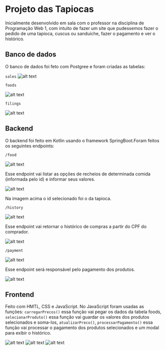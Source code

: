 # Projeto das Tapiocas
Inicialmente desenvolvido em sala com o professor na disciplina de Programação Web 1, com intuito de fazer um site que pudessemos fazer o pedido de uma tapioca, cuscus ou sanduiche, fazer o pagamento e ver o histórico.

## Banco de dados
O banco de dados foi feto com Postgree e foram criadas as tabelas: 

`sales`
![alt text](/imagens/image.png)

`foods`

![alt text](/imagens/image-1.png)

`filings`

![alt text](/imagens/image-2.png)


## Backend 
O backend foi feito em Kotlin usando o framework SpringBoot.Foram feitos os seguintes endpoints:

`/food`

![alt text](/imagens/image-3.png)

Esse endpoint vai listar as opções de recheios de determinada comida (informada pelo id) e informar seus valores.

![alt text](/imagens/image-4.png)

Na imagem acima o id selecionado foi o da tapioca.

`/history`

![alt text](/imagens/image-6.png)

Esse endpoint vai retornar o histórico de compras a partir do CPF do comprador.

![alt text](/imagens/image-5.png)

`/payment`

![alt text](/imagens/image-7.png)

Esse endpoint será responsável pelo pagamento dos produtos.

![alt text](/imagens/image-8.png)

## Frontend
Feito com HMTL, CSS e JavaScript. No JavaScript foram usadas as funções: `carregarPrecos()` essa função vai pegar os dados da tabela foods, `selecionarProduto()` essa função vai guardar os valores dos produtos selecionados e soma-los, `atualizarPreco()`, `processarPagamento()` essa função vai processar o pagamento dos produtos selecionados e um modal para exibir o histórico.

![alt text](/imagens/image-9.png)
![alt text](/imagens/image-10.png)
![alt text](/imagens/image-11.png)
